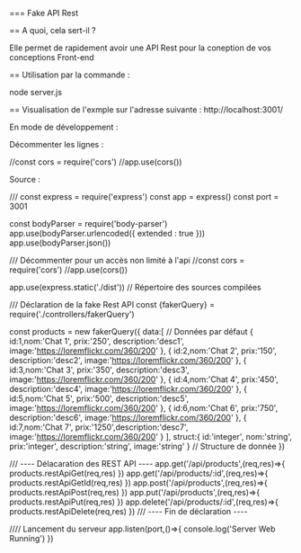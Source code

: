=== Fake API Rest

== A quoi, cela sert-il ?

Elle permet de rapidement avoir une API Rest pour la coneption de vos conceptions Front-end 

== Utilisation par la commande :

node server.js

== Visualisation de l'exmple sur l'adresse suivante : http://localhost:3001/

En mode de développement :

Décommenter les lignes :

//const cors = require('cors')
//app.use(cors())


Source : 

/// 
const express = require('express')
const app = express()
const port = 3001

const bodyParser = require('body-parser')
app.use(bodyParser.urlencoded({ extended : true }))
app.use(bodyParser.json())

/// Décommenter pour un accès non limité à l'api
//const cors = require('cors')
//app.use(cors())

app.use(express.static('./dist')) // Répertoire des sources compilées

/// Déclaration de la fake Rest API
const {fakerQuery} = require('./controllers/fakerQuery')

const products = new fakerQuery({
    data:[				// Données par défaut 
        { id:1,nom:'Chat 1', prix:'250', description:'desc1', image:'https://loremflickr.com/360/200' },
        { id:2,nom:'Chat 2', prix:'150', description:'desc2', image:'https://loremflickr.com/360/200' },
        { id:3,nom:'Chat 3', prix:'350', description:'desc3', image:'https://loremflickr.com/360/200' },
        { id:4,nom:'Chat 4', prix:'450', description:'desc4', image:'https://loremflickr.com/360/200' },
        { id:5,nom:'Chat 5', prix:'500', description:'desc5', image:'https://loremflickr.com/360/200' },
        { id:6,nom:'Chat 6', prix:'750', description:'desc6', image:'https://loremflickr.com/360/200' },
        { id:7,nom:'Chat 7', prix:'1250',description:'desc7', image:'https://loremflickr.com/360/200' }
    ],
    struct:{ id:'integer', nom:'string', prix:'integer', description:'string', image:'string' } // Structure de donnée
})

/// ---- Délacaration des REST API ----
app.get('/api/products',(req,res)=>{ products.restApiGet(req,res) })
app.get('/api/products/:id',(req,res)=>{ products.restApiGetId(req,res) })
app.post('/api/products',(req,res)=>{ products.restApiPost(req,res) })
app.put('/api/products',(req,res)=>{ products.restApiPut(req,res) })
app.delete('/api/products/:id',(req,res)=>{ products.restApiDelete(req,res) })
/// ---- Fin de déclaration ----

//// Lancement du serveur
app.listen(port,()=>{ console.log('Server Web Running') })